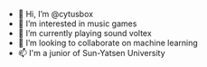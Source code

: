 - 👋 Hi, I’m @cytusbox
- 👀 I’m interested in music games
- 🌱 I’m currently playing sound voltex
- 💞️ I’m looking to collaborate on machine learning
- 📫 I'm a junior of Sun-Yatsen University

<!---
cytusbox/cytusbox is a ✨ special ✨ repository because its `README.md` (this file) appears on your GitHub profile.
You can click the Preview link to take a look at your changes.
--->
